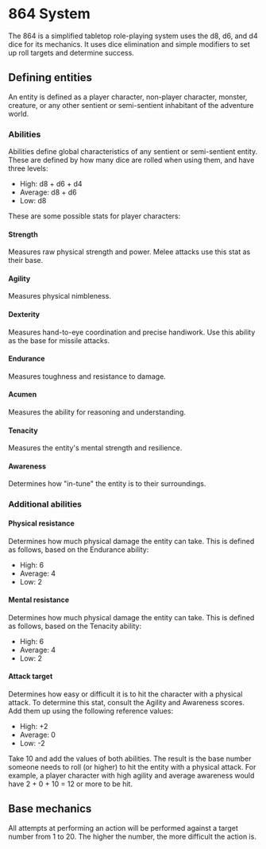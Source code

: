 # 864 System
The 864 is a simplified tabletop role-playing system uses the d8, d6, and d4 dice for its mechanics. It uses dice elimination and simple modifiers to set up roll targets and determine success.

## Defining entities
An entity is defined as a player character, non-player character, monster, creature, or any other sentient or semi-sentient inhabitant of the adventure world.

### Abilities
Abilities define global characteristics of any sentient or semi-sentient entity. These are defined by how many dice are rolled when using them, and have three levels:

* High: d8 + d6 + d4
* Average: d8 + d6
* Low: d8

These are some possible stats for player characters:

#### Strength
Measures raw physical strength and power. Melee attacks use this stat as their base.

#### Agility
Measures physical nimbleness.

#### Dexterity
Measures hand-to-eye coordination and precise handiwork. Use this ability as the base for missile attacks.

#### Endurance
Measures toughness and resistance to damage.

#### Acumen
Measures the ability for reasoning and understanding.

#### Tenacity
Measures the entity's mental strength and resilience.

#### Awareness
Determines how "in-tune" the entity is to their surroundings.

### Additional abilities

#### Physical resistance
Determines how much physical damage the entity can take. This is defined as follows, based on the Endurance ability:

* High: 6
* Average: 4
* Low: 2

#### Mental resistance
Determines how much physical damage the entity can take. This is defined as follows, based on the Tenacity ability:

* High: 6
* Average: 4
* Low: 2

#### Attack target
Determines how easy or difficult it is to hit the character with a physical attack. To determine this stat, consult the Agility and Awareness scores. Add them up using the following reference values:

* High: +2
* Average: 0
* Low: -2

Take 10 and add the values of both abilities. The result is the base number someone needs to roll (or higher) to hit the entity with a physical attack. For example, a player character with high agility and average awareness would have 2 + 0 + 10 = 12 or more to be hit.

## Base mechanics
All attempts at performing an action will be performed against a target number from 1 to 20. The higher the number, the more difficult the action is.

